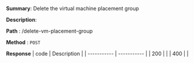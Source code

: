 **Summary**: Delete the virtual machine placement group

**Description**:

**Path** : /delete-vm-placement-group

**Method** : `POST`

**Response**
| code      | Description |
| ----------- | ----------- |
|  200   |       |
|  400   |       |


